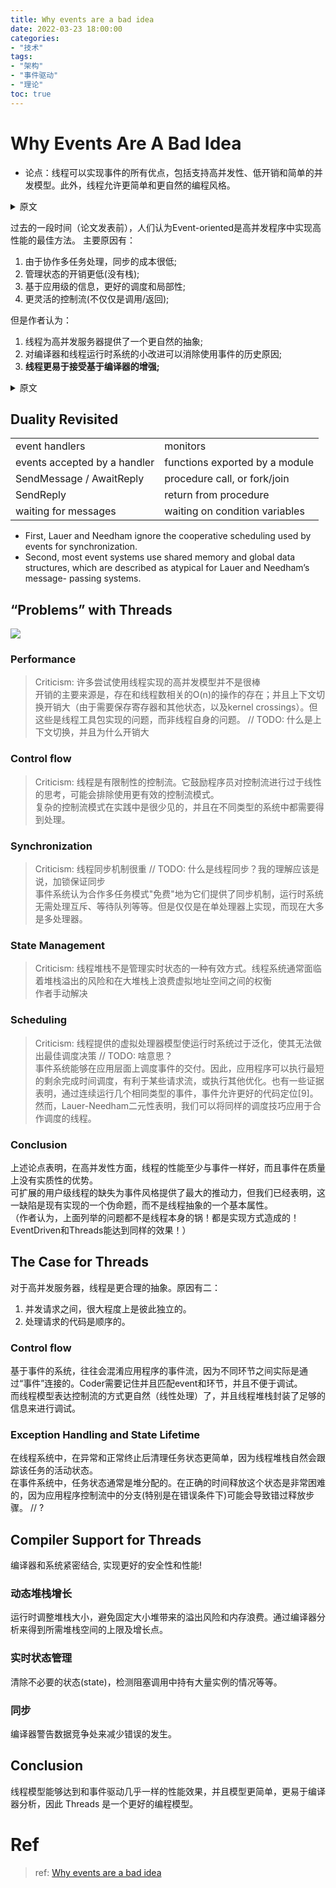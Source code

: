 ```yaml
---
title: Why events are a bad idea
date: 2022-03-23 18:00:00
categories:
- "技术"
tags:
- "架构"
- "事件驱动"
- "理论"
toc: true
---
```

# Why Events Are A Bad Idea
- 论点：线程可以实现事件的所有优点，包括支持高并发性、低开销和简单的并发模型。此外，线程允许更简单和更自然的编程风格。

<details>
    <summary>原文</summary>

> Specifically, we believe that threads can achieve all of the strengths of events, including support for high concurrency, low overhead, and a simple concurrency model. Moreover, we argue that threads allow a simpler and more natural programming style.
</details>

过去的一段时间（论文发表前），人们认为Event-oriented是高并发程序中实现高性能的最佳方法。
主要原因有：
1. 由于协作多任务处理，同步的成本很低;
2. 管理状态的开销更低(没有栈);
3. 基于应用级的信息，更好的调度和局部性;
4. 更灵活的控制流(不仅仅是调用/返回);

但是作者认为：
1. 线程为高并发服务器提供了一个更自然的抽象;
2. 对编译器和线程运行时系统的小改进可以消除使用事件的历史原因;
3. **线程更易于接受基于编译器的增强;**

<details>
    <summary>原文</summary>

```
• Inexpensive synchronization due to cooperative multitasking;
• Lower overhead for managing state (no stacks);
• Better scheduling and locality, based on
application-level information; and
• More flexible control flow (not just call/return).

We believe that (1) threads provide a more natural abstraction for high-concurrency servers, and that (2) small improvements to compilers and thread runtime systems can eliminate the historical reasons to use events. Additionally, threads are more amenable to compiler-based enhancements; we believe the right paradigm for highly concurrent applications is a thread package with better compiler support.
```
</details>

## Duality Revisited
|        |        |
|--------|--------|
|event handlers|monitors|
|events accepted by a handler|functions exported by a module|
|SendMessage / AwaitReply|procedure call, or fork/join|
|SendReply|return from procedure|
|waiting for messages|waiting on condition variables|

- First, Lauer and Needham ignore the cooperative scheduling used by events for synchronization. 
- Second, most event systems use shared memory and global data structures, which are described as atypical for Lauer and Needham’s message- passing systems.

## “Problems” with Threads

![](ConcurrentTasks.png)

### Performance
> Criticism: 许多尝试使用线程实现的高并发模型并不是很棒  
> 开销的主要来源是，存在和线程数相关的O(n)的操作的存在；并且上下文切换开销大（由于需要保存寄存器和其他状态，以及kernel crossings）。但这些是线程工具包实现的问题，而非线程自身的问题。 // TODO: 什么是上下文切换，并且为什么开销大
### Control flow
> Criticism: 线程是有限制性的控制流。它鼓励程序员对控制流进行过于线性的思考，可能会排除使用更有效的控制流模式。  
> 复杂的控制流模式在实践中是很少见的，并且在不同类型的系统中都需要得到处理。
### Synchronization
> Criticism: 线程同步机制很重 // TODO: 什么是线程同步？我的理解应该是说，加锁保证同步  
> 事件系统认为合作多任务模式"免费"地为它们提供了同步机制，运行时系统无需处理互斥、等待队列等等。但是仅仅是在单处理器上实现，而现在大多是多处理器。
### State Management 
> Criticism: 线程堆栈不是管理实时状态的一种有效方式。线程系统通常面临着堆栈溢出的风险和在大堆栈上浪费虚拟地址空间之间的权衡  
> 作者手动解决

### Scheduling
> Criticism: 线程提供的虚拟处理器模型使运行时系统过于泛化，使其无法做出最佳调度决策 // TODO: 啥意思？  
> 事件系统能够在应用层面上调度事件的交付。因此，应用程序可以执行最短的剩余完成时间调度，有利于某些请求流，或执行其他优化。也有一些证据表明，通过连续运行几个相同类型的事件，事件允许更好的代码定位[9]。然而，Lauer-Needham二元性表明，我们可以将同样的调度技巧应用于合作调度的线程。

### Conclusion
上述论点表明，在高并发性方面，线程的性能至少与事件一样好，而且事件在质量上没有实质性的优势。  
可扩展的用户级线程的缺失为事件风格提供了最大的推动力，但我们已经表明，这一缺陷是现有实现的一个伪命题，而不是线程抽象的一个基本属性。  
（作者认为，上面列举的问题都不是线程本身的锅！都是实现方式造成的！EventDriven和Threads能达到同样的效果！）

## The Case for Threads
对于高并发服务器，线程是更合理的抽象。原因有二：  
1. 并发请求之间，很大程度上是彼此独立的。
2. 处理请求的代码是顺序的。
### Control flow
基于事件的系统，往往会混淆应用程序的事件流，因为不同环节之间实际是通过“事件”连接的。Coder需要记住并且匹配event和环节，并且不便于调试。  
而线程模型表达控制流的方式更自然（线性处理）了，并且线程堆栈封装了足够的信息来进行调试。  

### Exception Handling and State Lifetime
在线程系统中，在异常和正常终止后清理任务状态更简单，因为线程堆栈自然会跟踪该任务的活动状态。  
在事件系统中，任务状态通常是堆分配的。在正确的时间释放这个状态是非常困难的，因为应用程序控制流中的分支(特别是在错误条件下)可能会导致错过释放步骤。 // ?

## Compiler Support for Threads  
编译器和系统紧密结合, 实现更好的安全性和性能!  

### 动态堆栈增长   
运行时调整堆栈大小，避免固定大小堆带来的溢出风险和内存浪费。通过编译器分析来得到所需堆栈空间的上限及增长点。

### 实时状态管理    
清除不必要的状态(state)，检测阻塞调用中持有大量实例的情况等等。

### 同步    
编译器警告数据竞争处来减少错误的发生。

## Conclusion  
线程模型能够达到和事件驱动几乎一样的性能效果，并且模型更简单，更易于编译器分析，因此 Threads 是一个更好的编程模型。

# Ref
> ref: [Why events are a bad idea](http://capriccio.cs.berkeley.edu/pubs/threads-hotos-2003.pdf)